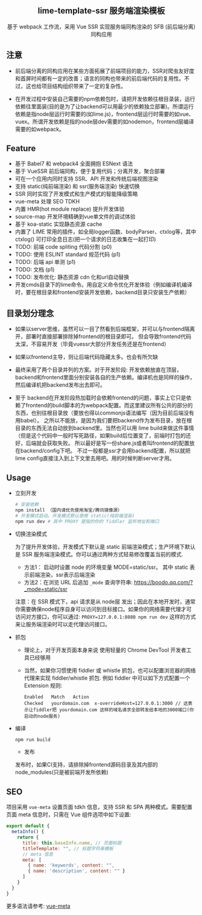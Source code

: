 <h2 align="center">lime-template-ssr 服务端渲染模板</h2>

<p align="center">基于 webpack 工作流，采用 Vue SSR 实现服务端同构渲染的 SFB (前后端分离)同构应用</p>

## 注意

* 前后端分离的同构应用在某些方面拓展了前端项目的能力，SSR对爬虫友好度和首屏时间都有一定的改善；语言的同构也带来的前后端代码的复用性。不过，这也给项目结构组织带来了一定的复杂性。

* 在开发过程中安装自己需要的npm依赖包时，请把开发依赖往根目录装，运行依赖往里面装(目的是为了让backend可以用最少的依赖独立部署)。所谓运行依赖是指node层运行时需要的(如lime.js)，frontend层运行时需要的如vue、vuex。所谓开发依赖是指的node层dev需要的如nodemon，frontend层编译需要的如webpack。

## Feature

* 基于 Babel7 和 webpack4 全面拥抱 ESNext 语法
* 基于 VueSSR 前后端同构，便于复用代码；分离开发，聚合部署
* 可在一个应用内同时支持 SSR、API 开发和传统后端视图渲染
* 支持 static(纯前端渲染) 和 ssr(服务端渲染) 快速切换
* SSR 同时实现了开发模式和生产模式的智能降级策略
* vue-meta 处理 SEO TDKH
* 内置 HMR(hot module replace) 提升开发体验
* source-map 开发环境精确到vue单文件的调试体验
* 基于 koa-static 实现静态资源 cache
* 内置了 LIME 常用的插件，如全局logger函数、bodyParser、ctxlog等，其中 ctxlog() 可打印全息日志(把一个请求的日志收集在一起打印)
* TODO: 前端 code spliting 代码分割 (p0)
* TODO: 使用 ESLINT standard 规范代码 (p1)
* TODO: 后端 api 单测 (p1)
* TODO: 文档 (p1)
* TODO: 发布优化: 静态资源 cdn 化和url自动替换
* 开发cmds目录下的lime命令。用自定义命令优化开发体验（例如编译机编译时，要在根目录和frontend安装开发依赖，backend目录只安装生产依赖）


## 目录划分理念

* 如果以server思维，虽然可以一目了然看到后端框架，并可以与frontend隔离开，部署时直接部署排除掉frontend的根目录即可。
但会导致frontend代码太深，不容易开发（毕竟vuessr大部分开发任务还是在frontend）

* 如果以frontend主导，则让后端代码隐藏太多。也会有所欠缺

* 最终采用了两个目录并列的方案。对于开发阶段: 开发依赖放直在顶层，backend和frontend里面分别安装各自的生产依赖。编译机也是同样的操作，然后编译机把backend发布出去即可。

* 至于 backend在开发阶段热加载时会依赖frontend的问题，事实上它只是依赖了frontend的build脚本的为webpack配置。而这里建议所有公共的部分的东西，也别往根目录放（要放也得以commonjs语法编写（因为目前后端没有用babel）。 之所以不能放，是因为我们要把backend作为发布目录，放在根目录的东西无法自动放到backend里。当然也可以用 lime build来做这件事情（但是这个代码中一般时写死路径，如果build后位置变了，前端时打包的还好，后端就会获取失败。 所以最好是写一份share.js或者叫frontend的配置放在backend/config下吧。
不过一般都是ssr才会用backend配置，所以就把lime config直接注入到上下文里去用吧。用的时候判断server才用。

## Usage

* 立刻开发

    ```bash
    # 安装依赖
    npm install （国内请优先使用淘宝/腾讯镜像源）
    # 开发模式启动。开发模式默认使用 static(纯前端渲染) 
    npm run dev # 其中 PROXY 是指的你的 fiddler 监听地址和端口
    ```

* 切换渲染模式

  为了提升开发体验，开发模式下默认是 static 前端渲染模式；生产环境下默认是 SSR 服务端渲染模式。你可以通过两种方式轻易修改覆盖当前的模式.

  - 方法1： 启动时设置 node 的环境变量 MODE=static/ssr。 其中 static 表示前端渲染，ssr表示后端渲染
  - 方法2：在浏览 URL 后追加 `_mode` 查询字符串: https://boodo.qq.com/?_mode=static/ssr

  注意：在 SSR 模式下，api 请求是从 node层 发出；因此在本地开发时，通常你需要确保node程序自身可以访问到目标接口。如果你的网络需要代理才可访问对方接口，你可以通过: `PROXY=127.0.0.1:8080 npm run dev` 这样的方式来让服务端渲染时可以走代理访问接口。

* 抓包
    - 理论上，对于开发页面本身来说 使用轻量的 Chrome DevTool 开发者工具已经够用
    - 当然，如果你习惯使用 fiddler 或 whistle 抓包，也可以配置浏览器的网络代理来实现 fiddler/whistle 抓包. 例如 fiddler 中可以如下方式配置一个 Extension 规则:

      ```
      Enabled	Match	Action
      Checked	yourdomain.com	x-overrideHost=127.0.0.1:3000 // 这表示让fiddler把 yourdomain.com 这样的域名请求全部转发给本地的3000端口(你启动的node服务)
      ```

* 编译

  ```bash
  npm run build
  ```

  * 发布

  发布时，如果CI支持，请排除掉frontend源码目录及其内部的node_modules(只是被前端开发所依赖)


## SEO

项目采用 `vue-meta` 设置页面 tdkh 信息，支持 SSR 和 SPA 两种模式。需要配置页面 meta 信息时，只需在 Vue 组件选项中如下设置:

```js
export default {
  metaInfo() {
    return {
      title: this.baseInfo.name, // 页面标题
      titleTemplate: "", // 标题字符串模板
      // meta 信息
      meta: [
        { name: 'keywords', content: "",
        { name: 'description', content: "" }
      ]
    }
  }
}
```

更多语法请参考: [vue-meta](https://github.com/nuxt/vue-meta)
